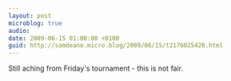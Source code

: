 ```yaml
---
layout: post
microblog: true
audio: 
date: 2009-06-15 01:00:00 +0100
guid: http://samdeane.micro.blog/2009/06/15/t2176025420.html
---
```

Still aching from Friday's tournament - this is not fair.
